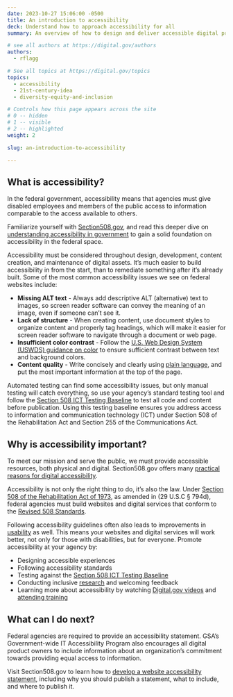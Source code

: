 ```yaml
---
date: 2023-10-27 15:06:00 -0500
title: An introduction to accessibility
deck: Understand how to approach accessibility for all
summary: An overview of how to design and deliver accessible digital products and services in the federal government

# see all authors at https://digital.gov/authors
authors:
  - rflagg

# See all topics at https://digital.gov/topics
topics:
  - accessibility
  - 21st-century-idea
  - diversity-equity-and-inclusion

# Controls how this page appears across the site
# 0 -- hidden
# 1 -- visible
# 2 -- highlighted
weight: 2

slug: an-introduction-to-accessibility

---
```


## What is accessibility?

In the federal government, accessibility means that agencies must give disabled employees and members of the public access to information comparable to the access available to others.

Familiarize yourself with [Section508,gov](https://www.section508.gov/), and read this deeper dive on [understanding accessibility in government](https://digital.gov/resources/introduction-accessibility) to gain a solid foundation on accessibility in the federal space.

Accessibility must be considered throughout design, development, content creation, and maintenance of digital assets. It’s much easier to build accessibility in from the start, than to remediate something after it’s already built. Some of the most common accessibility issues we see on federal websites include:

- **Missing ALT text** - Always add descriptive ALT (alternative) text to images, so screen reader software can convey the meaning of an image, even if someone can’t see it.
- **Lack of structure** - When creating content, use document styles to organize content and properly tag headings, which will make it easier for screen reader software to navigate through a document or web page.
- **Insufficient color contrast** - Follow the [U.S. Web Design System (USWDS) guidance on color](https://designsystem.digital.gov/utilities/color/) to ensure sufficient contrast between text and background colors.
- **Content quality** - Write concisely and clearly using [plain language](https://digital.gov/resources/an-introduction-to-plain-language/?dg), and put the most important information at the top of the page.

Automated testing can find some accessibility issues, but only manual testing will catch everything, so use your agency’s standard testing tool and follow the [Section 508 ICT Testing Baseline](https://ictbaseline.access-board.gov/) to test all code and content before publication. Using this testing baseline ensures you address access to information and communication technology (ICT) under Section 508 of the Rehabilitation Act and Section 255 of the Communications Act.

## Why is accessibility important?

To meet our mission and serve the public, we must provide accessible resources, both physical and digital. Section508.gov offers many [practical reasons for digital accessibility](https://www.section508.gov/manage/benefits-of-accessibility/).

Accessibility is not only the right thing to do, it’s also the law. Under [Section 508 of the Rehabilitation Act of 1973](https://www.section508.gov/manage/laws-and-policies/), as amended in (29 U.S.C § 794d), federal agencies must build websites and digital services that conform to the [Revised 508 Standards](https://www.access-board.gov/guidelines-and-standards/communications-and-it/about-the-ict-refresh/final-rule/text-of-the-standards-and-guidelines).

Following accessibility guidelines often also leads to improvements in [usability](https://digital.gov/topics/usability/) as well. This means your websites and digital services will work better, not only for those with disabilities, but for everyone. Promote accessibility at your agency by:

- Designing accessible experiences
- Following accessibility standards
- Testing against the [Section 508 ICT Testing Baseline](https://ictbaseline.access-board.gov/)
- Conducting inclusive [research](https://digital.gov/topics/research/) and welcoming feedback
- Learning more about accessibility by watching [Digital.gov videos](https://www.youtube.com/playlist?list=PLd9b-GuOJ3nFHykZgRBZ7_bzwfZ526rxm) and [attending training](https://www.section508.gov/training/)

## What can I do next?

Federal agencies are required to provide an accessibility statement. GSA’s Government-wide IT Accessibility Program also encourages all digital product owners to include information about an organization’s commitment towards providing equal access to information.

Visit Section508.gov to learn how to [develop a website accessibility statement](https://www.section508.gov/manage/laws-and-policies/website-accessibility-statement/), including why you should publish a statement, what to include, and where to publish it.
